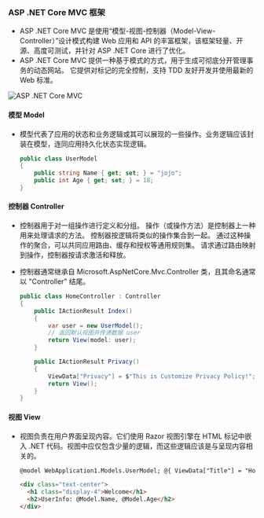 ### ASP .NET Core MVC 框架

- ASP .NET Core MVC 是使用“模型-视图-控制器（Model-View-Controller）”设计模式构建 Web 应用和 API 的丰富框架，该框架轻量、开源、高度可测试，并针对 ASP .NET Core 进行了优化。
- ASP .NET Core MVC 提供一种基于模式的方式，用于生成可彻底分开管理事务的动态网站。 它提供对标记的完全控制，支持 TDD 友好开发并使用最新的 Web 标准。

![ASP .NET Core MVC](https://2.bp.blogspot.com/-jQsIcxk0GuY/WVmlWe-fV2I/AAAAAAACVBc/vhSJb4lGVjAhjF9GUK7hlGD1JcR2tyVWQCLcBGAs/s1600/mvc_life_cycles_3.jpg)

#### 模型 Model

- 模型代表了应用的状态和业务逻辑或其可以展现的一些操作。业务逻辑应该封装在模型，连同应用持久化状态实现逻辑。
  ```csharp
  public class UserModel
  {
      public string Name { get; set; } = "jojo";
      public int Age { get; set; } = 18;
  }
  ```

#### 控制器 Controller

- 控制器用于对一组操作进行定义和分组。 操作（或操作方法）是控制器上一种用来处理请求的方法。 控制器按逻辑将类似的操作集合到一起。 通过这种操作的聚合，可以共同应用路由、缓存和授权等通用规则集。 请求通过路由映射到操作，控制器按请求激活和释放。
- 控制器通常继承自 Microsoft.AspNetCore.Mvc.Controller 类，且其命名通常以 "Controller" 结尾。

  ```csharp
  public class HomeController : Controller
  {
      public IActionResult Index()
      {
          var user = new UserModel();
          // 返回默认视图并传递数据 user
          return View(model: user);
      }

      public IActionResult Privacy()
      {
          ViewData["Privacy"] = $"This is Customize Privacy Policy!";
          return View();
      }
  }
  ```

#### 视图 View

- 视图负责在用户界面呈现内容。它们使用 Razor 视图引擎在 HTML 标记中嵌入 .NET 代码。视图中应仅包含少量的逻辑，而这些逻辑应该是与呈现内容相关的。

  ```html
  @model WebApplication1.Models.UserModel; @{ ViewData["Title"] = "Home Page"; }

  <div class="text-center">
    <h1 class="display-4">Welcome</h1>
    <h2>UserInfo: @Model.Name, @Model.Age</h2>
  </div>
  ```
